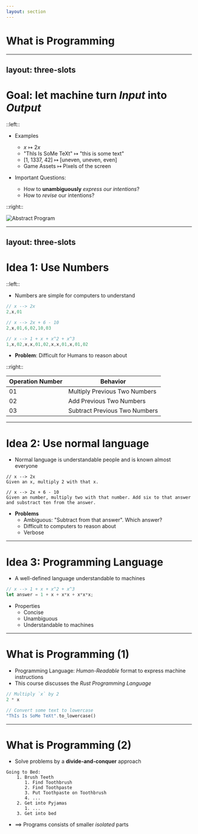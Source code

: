 ```yaml
---
layout: section
---
```


# What is Programming

---
layout: three-slots
---

# **Goal**: let machine turn *Input* into *Output*

::left::

* Examples
  * $x \mapsto 2x$
  * "ThIs Is SoMe TeXt" $\mapsto$ "this is some text"
  * [1, 1337, 42] $\mapsto$ [uneven, uneven, even]
  * Game Assets $\mapsto$ Pixels of the screen

* Important Questions:
  * How to **unambiguously** *express our intentions*?
  * How to *revise* our intentions?

::right::

<img src="images/A0-abstract-program.svg" alt="Abstract Program" class="mx-auto" />

---
layout: three-slots
---

# Idea 1: Use Numbers

::left::

* Numbers are simple for computers to understand

```rust
// x --> 2x
2,x,01

// x --> 2x + 6 - 10
2,x,01,6,02,10,03

// x --> 1 + x + x^2 + x^3
1,x,02,x,x,01,02,x,x,01,x,01,02
```

* **Problem**: Difficult for Humans to reason about

::right::

| Operation Number | Behavior                      |
|------------------|-------------------------------|
| 01               | Multiply Previous Two Numbers |
| 02               | Add Previous Two Numbers      |
| 03               | Subtract Previous Two Numbers |

---

# Idea 2: Use normal language

* Normal language is understandable people and is known almost everyone

```
// x --> 2x
Given an x, multiply 2 with that x.

// x --> 2x + 6 - 10
Given an number, multiply two with that number. Add six to that answer and substract ten from the answer.
```

* **Problems**
  * Ambiguous: "Subtract from that answer". Which answer?
  * Difficult to computers to reason about
  * Verbose

---

# Idea 3: Programming Language

* A well-defined language understandable to machines

```rust
// x --> 1 + x + x^2 + x^3
let answer = 1 + x + x*x + x*x*x;
```

* Properties
    * Concise
    * Unambiguous
    * Understandable to machines

---

# What is Programming (1)

* Programming Language: *Human-Readable* format to express machine instructions
* This course discusses the *Rust Programming Language*

```rust
// Multiply `x` by 2
2 * x

// Convert some text to lowercase
"ThIs Is SoMe TeXt".to_lowercase()
```

---

# What is Programming (2)

* Solve problems by a **divide-and-conquer** approach

```
Going to Bed:
    1. Brush Teeth
       1. Find Toothbrush
       2. Find Toothpaste
       3. Put Toothpaste on Toothbrush
       4. ...
    2. Get into Pyjamas
       1. ...
    3. Get into bed
```

* $\implies$ Programs consists of smaller *isolated* parts
